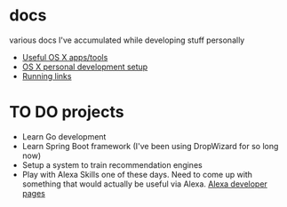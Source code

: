 # docs
various docs I've accumulated while developing stuff personally
* [Useful OS X apps/tools](OSXTOOLS.md)
* [OS X personal development setup](OSXDEV.md)
* [Running links](RUNNING.md)

# TO DO projects
* Learn Go development
* Learn Spring Boot framework (I've been using DropWizard for so long now)
* Setup a system to train recommendation engines
* Play with Alexa Skills one of these days. Need to come up with something that would actually be useful via Alexa. [Alexa developer pages](https://developer.amazon.com/alexa)
